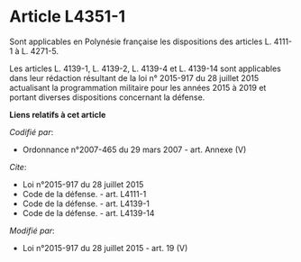 # Article L4351-1

Sont applicables en Polynésie française les dispositions des articles L. 4111-1 à L. 4271-5. 

Les articles L. 4139-1, L. 4139-2, L. 4139-4 et L. 4139-14 sont applicables dans leur rédaction résultant de la loi n°
2015-917 du 28 juillet 2015 actualisant la programmation militaire pour les années 2015 à 2019 et portant diverses
dispositions concernant la défense.

**Liens relatifs à cet article**

_Codifié par_:

  - Ordonnance n°2007-465 du 29 mars 2007 - art. Annexe (V)

_Cite_:

  - Loi n°2015-917 du 28 juillet 2015
  - Code de la défense. - art. L4111-1
  - Code de la défense. - art. L4139-1
  - Code de la défense. - art. L4139-14

_Modifié par_:

  - Loi n°2015-917 du 28 juillet 2015 - art. 19 (V)
